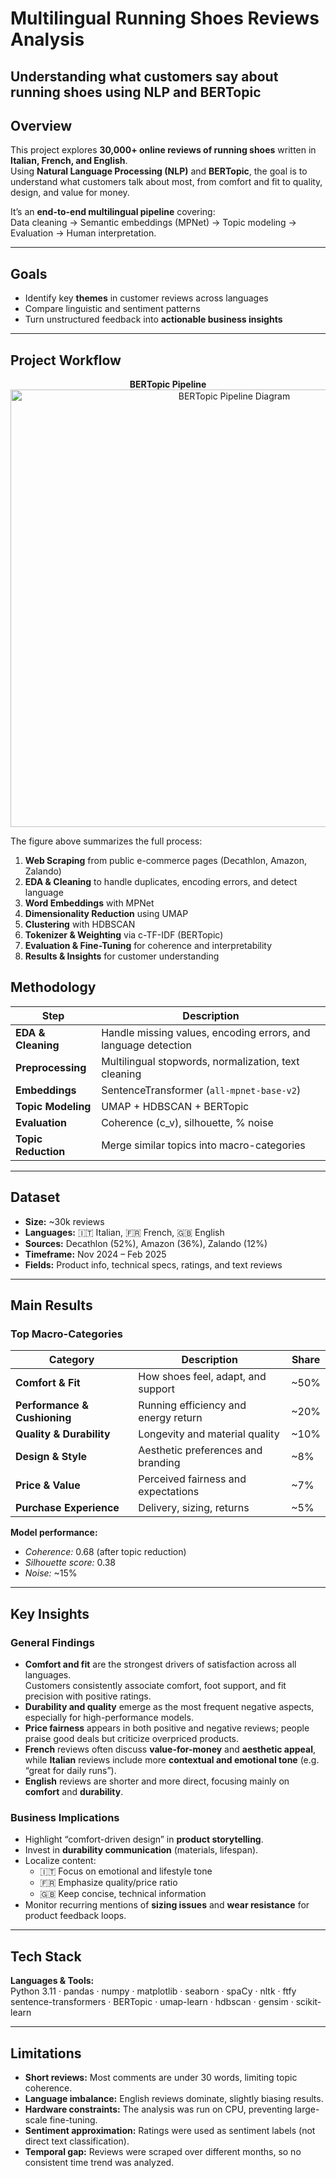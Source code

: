 # Multilingual Running Shoes Reviews Analysis  
**Understanding what customers say about running shoes using NLP and BERTopic**
---

## Overview

This project explores **30,000+ online reviews of running shoes** written in **Italian, French, and English**.  
Using **Natural Language Processing (NLP)** and **BERTopic**, the goal is to understand what customers talk about most, from comfort and fit to quality, design, and value for money.

It’s an **end-to-end multilingual pipeline** covering:  
Data cleaning → Semantic embeddings (MPNet) → Topic modeling → Evaluation → Human interpretation.

---

## Goals

- Identify key **themes** in customer reviews across languages  
- Compare linguistic and sentiment patterns  
- Turn unstructured feedback into **actionable business insights**

---

## Project Workflow

<p align="center">
  <b>BERTopic Pipeline</b><br>
  <img src="results/figures/bertopic_pipeline.png" alt="BERTopic Pipeline Diagram" width="700"/>
</p>



The figure above summarizes the full process:
1. **Web Scraping** from public e-commerce pages (Decathlon, Amazon, Zalando)  
2. **EDA & Cleaning** to handle duplicates, encoding errors, and detect language  
3. **Word Embeddings** with MPNet  
4. **Dimensionality Reduction** using UMAP  
5. **Clustering** with HDBSCAN  
6. **Tokenizer & Weighting** via c-TF-IDF (BERTopic)  
7. **Evaluation & Fine-Tuning** for coherence and interpretability  
8. **Results & Insights** for customer understanding

## Methodology

| Step | Description |
|------|--------------|
| **EDA & Cleaning** | Handle missing values, encoding errors, and language detection |
| **Preprocessing** | Multilingual stopwords, normalization, text cleaning |
| **Embeddings** | SentenceTransformer (`all-mpnet-base-v2`) |
| **Topic Modeling** | UMAP + HDBSCAN + BERTopic |
| **Evaluation** | Coherence (c_v), silhouette, % noise |
| **Topic Reduction** | Merge similar topics into macro-categories |

---

## Dataset

- **Size:** ~30k reviews  
- **Languages:** 🇮🇹 Italian, 🇫🇷 French, 🇬🇧 English  
- **Sources:** Decathlon (52%), Amazon (36%), Zalando (12%)  
- **Timeframe:** Nov 2024 – Feb 2025  
- **Fields:** Product info, technical specs, ratings, and text reviews  

---

## Main Results

### Top Macro-Categories

| Category | Description | Share |
|-----------|-------------|-------|
| **Comfort & Fit** | How shoes feel, adapt, and support | ~50% |
| **Performance & Cushioning** | Running efficiency and energy return | ~20% |
| **Quality & Durability** | Longevity and material quality | ~10% |
| **Design & Style** | Aesthetic preferences and branding | ~8% |
| **Price & Value** | Perceived fairness and expectations | ~7% |
| **Purchase Experience** | Delivery, sizing, returns | ~5% |

**Model performance:**  
- *Coherence:* 0.68 (after topic reduction)  
- *Silhouette score:* 0.38  
- *Noise:* ~15%

---

## Key Insights

### General Findings
- **Comfort and fit** are the strongest drivers of satisfaction across all languages.  
  Customers consistently associate comfort, foot support, and fit precision with positive ratings.  
- **Durability and quality** emerge as the most frequent negative aspects, especially for high-performance models.  
- **Price fairness** appears in both positive and negative reviews; people praise good deals but criticize overpriced products.  
- **French** reviews often discuss **value-for-money** and **aesthetic appeal**, while **Italian** reviews include more **contextual and emotional tone** (e.g. “great for daily runs”).  
- **English** reviews are shorter and more direct, focusing mainly on **comfort** and **durability**.

### Business Implications
- Highlight “comfort-driven design” in **product storytelling**.  
- Invest in **durability communication** (materials, lifespan).  
- Localize content:  
  - 🇮🇹 Focus on emotional and lifestyle tone  
  - 🇫🇷 Emphasize quality/price ratio  
  - 🇬🇧 Keep concise, technical information  
- Monitor recurring mentions of **sizing issues** and **wear resistance** for product feedback loops.

---

## Tech Stack

**Languages & Tools:**  
Python 3.11 · pandas · numpy · matplotlib · seaborn · spaCy · nltk · ftfy  
sentence-transformers · BERTopic · umap-learn · hdbscan · gensim · scikit-learn  


---

## Limitations

- **Short reviews:** Most comments are under 30 words, limiting topic coherence.  
- **Language imbalance:** English reviews dominate, slightly biasing results.  
- **Hardware constraints:** The analysis was run on CPU, preventing large-scale fine-tuning.  
- **Sentiment approximation:** Ratings were used as sentiment labels (not direct text classification).  
- **Temporal gap:** Reviews were scraped over different months, so no consistent time trend was analyzed.  



